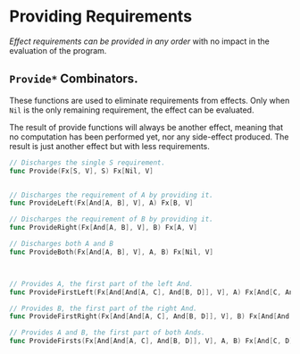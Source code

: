 # Providing Requirements

*Effect requirements can be provided in any order* with no impact in the evaluation of the program.

## `Provide*` Combinators.

These functions are used to eliminate requirements from effects. Only when `Nil` is the only remaining requirement, the effect can be evaluated.

The result of provide functions will always be another effect, meaning that no computation has been performed yet, nor any side-effect produced. The result is just another effect but with less requirements.

```go
// Discharges the single S requirement.
func Provide(Fx[S, V], S) Fx[Nil, V]


// Discharges the requirement of A by providing it.
func ProvideLeft(Fx[And[A, B], V], A) Fx[B, V]

// Discharges the requirement of B by providing it.
func ProvideRight(Fx[And[A, B], V], B) Fx[A, V]

// Discharges both A and B
func ProvideBoth(Fx[And[A, B], V], A, B) Fx[Nil, V]



// Provides A, the first part of the left And.
func ProvideFirstLeft(Fx[And[And[A, C], And[B, D]], V], A) Fx[And[C, And[B, D]], V]

// Provides B, the first part of the right And.
func ProvideFirstRight(Fx[And[And[A, C], And[B, D]], V], B) Fx[And[And[A, C], D], V]

// Provides A and B, the first part of both Ands.
func ProvideFirsts(Fx[And[And[A, C], And[B, D]], V], A, B) Fx[And[C, D], V]
```
